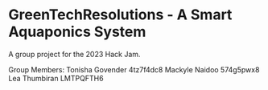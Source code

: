 # GreenTechResolutions - A Smart Aquaponics System

A group project for the 2023 Hack Jam.

Group Members:
Tonisha Govender 4tz7f4dc8
Mackyle Naidoo 574g5pwx8
Lea Thumbiran LMTPQFTH6
